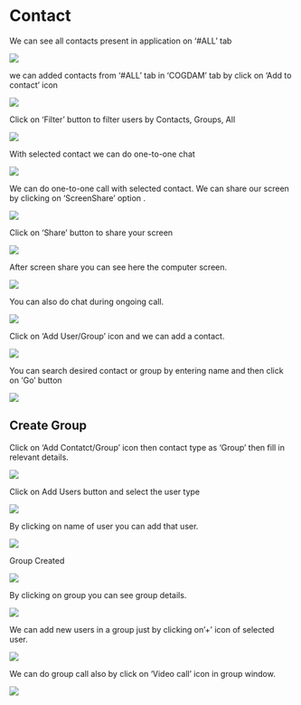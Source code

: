 # Contact

We can see all contacts present in application on ‘\#ALL’ tab

![](../.gitbook/assets/contacts.png)

we can added contacts from ‘\#ALL’ tab in ‘COGDAM’ tab by click on ‘Add to contact’ icon

![](../.gitbook/assets/image%20%28113%29.png)

Click on ‘Filter’ button to filter users by Contacts, Groups, All

![](../.gitbook/assets/image%20%28132%29.png)

With selected contact we can do one-to-one chat

![](../.gitbook/assets/image%20%2820%29.png)

We can do one-to-one call with selected contact. We can share our screen by clicking on ‘ScreenShare’ option .

![](../.gitbook/assets/image%20%2810%29.png)

Click on ‘Share’ button to share your screen

![](../.gitbook/assets/image%20%2877%29.png)

After screen share you can see here the computer screen.

![](../.gitbook/assets/image%20%2878%29.png)

You can also do chat during ongoing call.

![](../.gitbook/assets/image%20%28147%29.png)

Click on ‘Add User/Group’ icon and we can add a contact.

![](../.gitbook/assets/image%20%287%29.png)

You can search desired contact or group by entering name and then click on ‘Go’ button

![](../.gitbook/assets/image%20%28130%29.png)

##  **Create Group**

Click on ‘Add Contatct/Group’ icon then contact type as ‘Group’ then fill in relevant details.

![](../.gitbook/assets/image%20%28146%29.png)

Click on Add Users button and select the user type

![](../.gitbook/assets/image%20%2835%29.png)

By clicking on name of user you can add that user.

![](../.gitbook/assets/image%20%28117%29.png)

Group Created

![](../.gitbook/assets/image.png)

By clicking on group you can see group details.

![](../.gitbook/assets/image%20%28160%29.png)

We can add new users in a group just by clicking on’+’ icon of selected user.

![](../.gitbook/assets/image%20%2899%29.png)

We can do group call also by click on ‘Video call’ icon in group window.

![](../.gitbook/assets/image%20%289%29.png)





